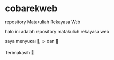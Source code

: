 # cobarekweb
repository Matakuliah Rekayasa Web

halo ini adalah repository matakuliah rekayasa web

saya menyukai 🍔, ☕ dan 🍕

Terimakasih 🤙
